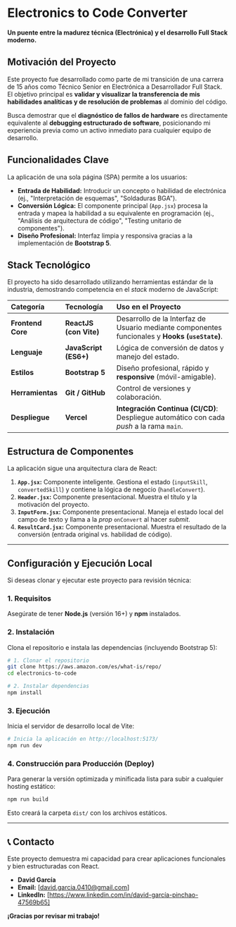 # Electronics to Code Converter

**Un puente entre la madurez técnica (Electrónica) y el desarrollo Full Stack moderno.**

[](https://es.react.dev/)
[](https://getbootstrap.com/)
[](https://vercel.com/)

##  Motivación del Proyecto

Este proyecto fue desarrollado como parte de mi transición de una carrera de 15 años como Técnico Senior en Electrónica a Desarrollador Full Stack. El objetivo principal es **validar y visualizar la transferencia de mis habilidades analíticas y de resolución de problemas** al dominio del código.

Busca demostrar que el **diagnóstico de fallos de hardware** es directamente equivalente al **debugging estructurado de software**, posicionando mi experiencia previa como un activo inmediato para cualquier equipo de desarrollo.

##  Funcionalidades Clave

La aplicación de una sola página (SPA) permite a los usuarios:

  * **Entrada de Habilidad:** Introducir un concepto o habilidad de electrónica (ej., "Interpretación de esquemas", "Soldaduras BGA").
  * **Conversión Lógica:** El componente principal (`App.jsx`) procesa la entrada y mapea la habilidad a su equivalente en programación (ej., "Análisis de arquitectura de código", "Testing unitario de componentes").
  * **Diseño Profesional:** Interfaz limpia y responsiva gracias a la implementación de **Bootstrap 5**.

##  Stack Tecnológico

El proyecto ha sido desarrollado utilizando herramientas estándar de la industria, demostrando competencia en el *stack* moderno de JavaScript:

| Categoría | Tecnología | Uso en el Proyecto |
| :--- | :--- | :--- |
| **Frontend Core** | **ReactJS (con Vite)** | Desarrollo de la Interfaz de Usuario mediante componentes funcionales y **Hooks (`useState`)**. |
| **Lenguaje** | **JavaScript (ES6+)** | Lógica de conversión de datos y manejo del estado. |
| **Estilos** | **Bootstrap 5** | Diseño profesional, rápido y **responsive** (móvil-amigable). |
| **Herramientas** | **Git / GitHub** | Control de versiones y colaboración. |
| **Despliegue** | **Vercel** | **Integración Continua (CI/CD)**: Despliegue automático con cada *push* a la rama `main`. |

##  Estructura de Componentes

La aplicación sigue una arquitectura clara de React:

1.  **`App.jsx`:** Componente inteligente. Gestiona el estado (`inputSkill`, `convertedSkill`) y contiene la lógica de negocio (`handleConvert`).
2.  **`Header.jsx`:** Componente presentacional. Muestra el título y la motivación del proyecto.
3.  **`InputForm.jsx`:** Componente presentacional. Maneja el estado local del campo de texto y llama a la *prop* `onConvert` al hacer *submit*.
4.  **`ResultCard.jsx`:** Componente presentacional. Muestra el resultado de la conversión (entrada original vs. habilidad de código).

-----

##  Configuración y Ejecución Local

Si deseas clonar y ejecutar este proyecto para revisión técnica:

### 1\. Requisitos

Asegúrate de tener **Node.js** (versión 16+) y **npm** instalados.

### 2\. Instalación

Clona el repositorio e instala las dependencias (incluyendo Bootstrap 5):

```bash
# 1. Clonar el repositorio
git clone https://aws.amazon.com/es/what-is/repo/
cd electronics-to-code

# 2. Instalar dependencias
npm install
```

### 3\. Ejecución

Inicia el servidor de desarrollo local de Vite:

```bash
# Inicia la aplicación en http://localhost:5173/
npm run dev
```

### 4\. Construcción para Producción (Deploy)

Para generar la versión optimizada y minificada lista para subir a cualquier hosting estático:

```bash
npm run build
```

Esto creará la carpeta `dist/` con los archivos estáticos.

-----

## 📞 Contacto

Este proyecto demuestra mi capacidad para crear aplicaciones funcionales y bien estructuradas con React.

  * **David García**
  * **Email:** [david.garcia.0410@gmail.com]
  * **LinkedIn:** [https://www.linkedin.com/in/david-garcía-pinchao-47569b65]

**¡Gracias por revisar mi trabajo\!**
